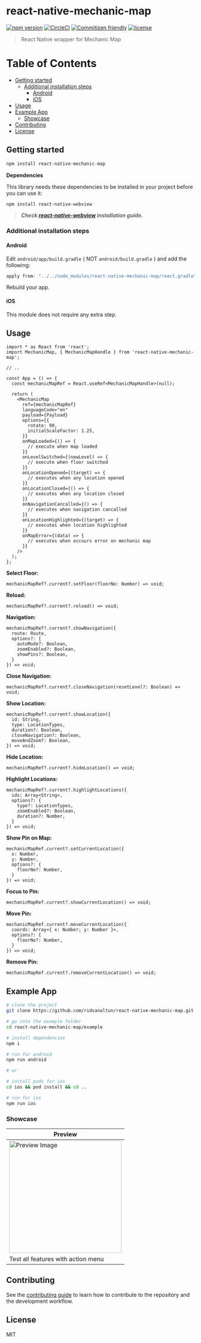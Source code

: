 # react-native-mechanic-map <!-- omit in toc -->

[![npm version](https://img.shields.io/npm/v/react-native-mechanic-map.svg)](https://npmjs.com/package/react-native-mechanic-map)
[![CircleCI](https://circleci.com/gh/ridvanaltun/react-native-mechanic-map/tree/master.svg?style=shield)](https://circleci.com/gh/ridvanaltun/react-native-mechanic-map/tree/master)
[![Commitizen friendly](https://img.shields.io/badge/commitizen-friendly-brightgreen.svg)](http://commitizen.github.io/cz-cli/)
[![license](https://img.shields.io/npm/l/react-native-mechanic-map.svg)](https://github.com/ridvanaltun/react-native-mechanic-map/blob/master/LICENSE)

> React Native wrapper for Mechanic Map

# Table of Contents <!-- omit in toc -->

- [Getting started](#getting-started)
  - [Additional installation steps](#additional-installation-steps)
    - [Android](#android)
    - [iOS](#ios)
- [Usage](#usage)
- [Example App](#example-app)
  - [Showcase](#showcase)
- [Contributing](#contributing)
- [License](#license)

## Getting started

```sh
npm install react-native-mechanic-map
```

**Dependencies**

This library needs these dependencies to be installed in your project before you can use it:

```sh
npm install react-native-webview
```

> **_Check [react-native-webview](https://github.com/react-native-webview/react-native-webview) installation guide._**

### Additional installation steps

#### Android

Edit `android/app/build.gradle` ( NOT `android/build.gradle` ) and add the following:

```groovy
apply from: "../../node_modules/react-native-mechanic-map/react.gradle"
```

Rebuild your app.

#### iOS

This module does not require any extra step.

## Usage

```tsx
import * as React from 'react';
import MechanicMap, { MechanicMapHandle } from 'react-native-mechanic-map';

// ..

const App = () => {
  const mechanicMapRef = React.useRef<MechanicMapHandle>(null);

  return (
    <MechanicMap
      ref={mechanicMapRef}
      languageCode="en"
      payload={Payload}
      options={{
        rotate: 90,
        initialScaleFactor: 1.25,
      }}
      onMapLoaded={() => {
        // execute when map loaded
      }}
      onLevelSwitched={(newLevel) => {
        // execute when floor switched
      }}
      onLocationOpened={(target) => {
        // executes when any location opened
      }}
      onLocationClosed={() => {
        // executes when any location closed
      }}
      onNavigationCancalled={() => {
        // executes when navigation cancalled
      }}
      onLocationHighlighted={(target) => {
        // executes when location highlighted
      }}
      onMapError={(data) => {
        // executes when occours error on mechanic map
      }}
    />
  );
};
```

**Select Floor:**

```tsx
mechanicMapRef?.current?.setFloor(floorNo: Number) => void;
```

**Reload:**

```tsx
mechanicMapRef?.current?.reload() => void;
```

**Navigation:**

```tsx
mechanicMapRef?.current?.showNavigation({
  route: Route,
  options?: {
    autoMode?: Boolean,
    zoomEnabled?: Boolean,
    showPins?: Boolean,
  }
}) => void;
```

**Close Navigation:**

```tsx
mechanicMapRef?.current?.closeNavigation(resetLevel?: Boolean) => void;
```

**Show Location:**

```tsx
mechanicMapRef?.current?.showLocation({
  id: String,
  type: LocationTypes,
  duration?: Boolean,
  closeNavigation?: Boolean,
  moveAndZoom?: Boolean,
}) => void;
```

**Hide Location:**

```tsx
mechanicMapRef?.current?.hideLocation() => void;
```

**Highlight Locations:**

```tsx
mechanicMapRef?.current?.highlightLocations({
  ids: Array<String>,
  options?: {
    type?: LocationTypes,
    zoomEnabled?: Boolean,
    duration?: Number,
  }
}) => void;
```

**Show Pin on Map:**

```tsx
mechanicMapRef.current?.setCurrentLocation({
  x: Number,
  y: Number,
  options?: {
    floorNo?: Number,
  }
}) => void;
```

**Focus to Pin:**

```tsx
mechanicMapRef.current?.showCurrentLocation() => void;
```

**Move Pin:**

```tsx
mechanicMapRef.current?.moveCurrentLocation({
  coords: Array<{ x: Number; y: Number }>,
  options?: {
    floorNo?: Number,
  }
}) => void;
```

**Remove Pin:**

```tsx
mechanicMapRef.current?.removeCurrentLocation() => void;
```

## Example App

```sh
# clone the project
git clone https://github.com/ridvanaltun/react-native-mechanic-map.git

# go into the example folder
cd react-native-mechanic-map/example

# install dependencies
npm i

# run for android
npm run android

# or

# install pods for ios
cd ios && pod install && cd ..

# run for ios
npm run ios
```

### Showcase

| Preview                                                           |
| ----------------------------------------------------------------- |
| <img src="docs/preview.png" alt="Preview Image" width="300px"  /> |
| Test all features with action menu                                |

## Contributing

See the [contributing guide](CONTRIBUTING.md) to learn how to contribute to the repository and the development workflow.

## License

MIT
